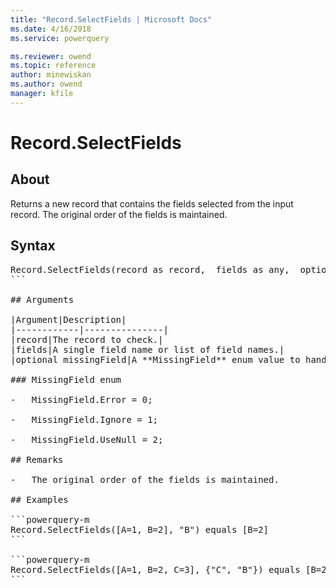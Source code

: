 ```yaml
---
title: "Record.SelectFields | Microsoft Docs"
ms.date: 4/16/2018
ms.service: powerquery

ms.reviewer: owend
ms.topic: reference
author: minewiskan
ms.author: owend
manager: kfile
---
```

# Record.SelectFields

  
## About  
Returns a new record that contains the fields selected from the input record. The original order of the fields is maintained.  
  
## Syntax

<pre>
Record.SelectFields(record as record,  fields as any,  optional missingField as nullable number) as record  
```  
  
## Arguments  
  
|Argument|Description|  
|------------|---------------|  
|record|The record to check.|  
|fields|A single field name or list of field names.|  
|optional missingField|A **MissingField** enum value to handle missing fields. The default value is MissingField.Error.|  
  
### MissingField enum  
  
-   MissingField.Error = 0;  
  
-   MissingField.Ignore = 1;  
  
-   MissingField.UseNull = 2;  
  
## Remarks  
  
-   The original order of the fields is maintained.  
  
## Examples  
  
```powerquery-m
Record.SelectFields([A=1, B=2], "B") equals [B=2]  
```  
  
```powerquery-m
Record.SelectFields([A=1, B=2, C=3], {"C", "B"}) equals [B=2, C=3]  
```  
